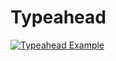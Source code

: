 # Typeahead

[![Typeahead Example](./typeahead.svg)](https://raw.githubusercontent.com/robianmcd/a-stream/master/docs/typeahead.svg)
